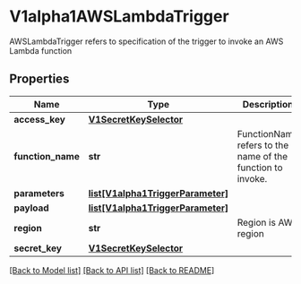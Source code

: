 # V1alpha1AWSLambdaTrigger

AWSLambdaTrigger refers to specification of the trigger to invoke an AWS Lambda function
## Properties
Name | Type | Description | Notes
------------ | ------------- | ------------- | -------------
**access_key** | [**V1SecretKeySelector**](V1SecretKeySelector.md) |  | [optional] 
**function_name** | **str** | FunctionName refers to the name of the function to invoke. | 
**parameters** | [**list[V1alpha1TriggerParameter]**](V1alpha1TriggerParameter.md) |  | [optional] 
**payload** | [**list[V1alpha1TriggerParameter]**](V1alpha1TriggerParameter.md) |  | 
**region** | **str** | Region is AWS region | 
**secret_key** | [**V1SecretKeySelector**](V1SecretKeySelector.md) |  | [optional] 

[[Back to Model list]](../README.md#documentation-for-models) [[Back to API list]](../README.md#documentation-for-api-endpoints) [[Back to README]](../README.md)


